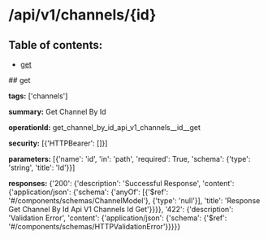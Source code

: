 # /api/v1/channels/{id}

## Table of contents:
- [get](#get)

<a name="get" />
## get

**tags:** ['channels']

**summary:** Get Channel By Id

**operationId:** get_channel_by_id_api_v1_channels__id__get

**security:** [{'HTTPBearer': []}]

**parameters:** [{'name': 'id', 'in': 'path', 'required': True, 'schema': {'type': 'string', 'title': 'Id'}}]

**responses:** {'200': {'description': 'Successful Response', 'content': {'application/json': {'schema': {'anyOf': [{'$ref': '#/components/schemas/ChannelModel'}, {'type': 'null'}], 'title': 'Response Get Channel By Id Api V1 Channels  Id  Get'}}}}, '422': {'description': 'Validation Error', 'content': {'application/json': {'schema': {'$ref': '#/components/schemas/HTTPValidationError'}}}}}

